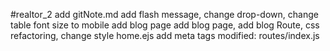 #realtor_2
add gitNote.md
add flash message, change drop-down, change table font size to mobile
add blog page
add blog page, add blog Route, css refactoring, change style home.ejs
add meta tags
modified:   routes/index.js
